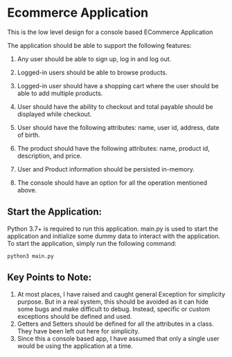 
# Ecommerce Application
This is the low level design for a console based ECommerce Application

The application should be able to support the following features:

1.  Any user should be able to sign up, log in and log out.
    
2.  Logged-in users should be able to browse products.
    
3.  Logged-in user should have a shopping cart where the user should be able to add multiple products.
    
4.  User should have the ability to checkout and total payable should be displayed while checkout.
    
5.  User should have the following attributes: name, user id, address, date of birth.
    
6.  The product should have the following attributes: name, product id, description, and price.
    
7.  User and Product information should be persisted in-memory.
    
8.  The console should have an option for all the operation mentioned above.

## Start the Application:
Python 3.7+ is required to run this application. main.py is used to start the application and initialize some dummy data to interact with the application. To start the application, simply run the following command:

    python3 main.py

## Key Points to Note:

1. At most places, I have raised and caught general Exception for simplicity purpose. But in a real system, this should be avoided as it can hide some bugs and make difficult to debug. Instead, specific or custom exceptions should be defined and used.
2. Getters and Setters should be defined for all the attributes in a class. They have been left out here for simplicity.
3. Since this a console based app, I have assumed that only a single user would be using the application at a time.
